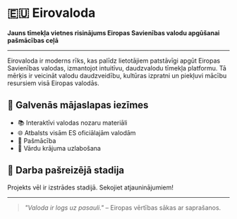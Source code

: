 # 🇪🇺 Eirovaloda

**Jauns tīmekļa vietnes risinājums Eiropas Savienības valodu apgūšanai pašmācības ceļā**

---

Eirovaloda ir moderns rīks, kas palīdz lietotājiem patstāvīgi apgūt Eiropas Savienības valodas, izmantojot intuitīvu, daudzvalodu tīmekļa platformu. Tā mērķis ir veicināt valodu daudzveidību, kultūras izpratni un piekļuvi mācību resursiem visā Eiropas valodās.

## 🔑 Galvenās mājaslapas iezīmes

- 📚 Interaktīvi valodas nozaru materiāli
- 🌐 Atbalsts visām ES oficiālajām valodām
- 🧠 Pašmācība
- 💬 Vārdu krājuma uzlabošana

## 🚀 Darba pašreizējā stadija

Projekts vēl ir izstrādes stadijā. Sekojiet atjauninājumiem!

---

> _"Valoda ir logs uz pasauli."_ – Eiropas vērtības sākas ar saprašanos.
